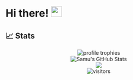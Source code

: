 # Hi there! <img src="https://media.giphy.com/media/hvRJCLFzcasrR4ia7z/giphy.gif" width="29px" height="29px">

## 📈 Stats

<div align="center">
    <img src="https://github-profile-trophy.vercel.app/?username=sharkmu&row=1&column=6&margin-h=8&theme=darkhub&count_private=true&margin-w=15&no-frame=true" alt="profile trophies" />
    <br />
    <img src="https://github-readme-stats.vercel.app/api?username=sharkmu&show_icons=true&hide_border=true" alt="Samu's GitHub Stats">
    <br />
    <img src="https://github-readme-stats.vercel.app/api/top-langs/?username=sharkmu">
    <br />
    <img src="https://visitor-badge.laobi.icu/badge?page_id=sharkmu.sharkmu" alt="visitors">
</div>
